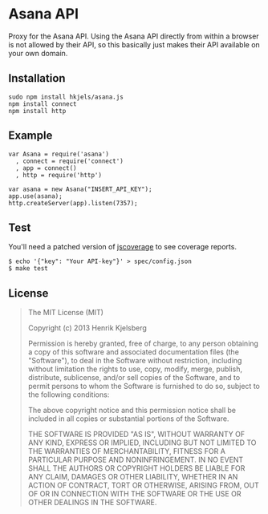 
Asana API
=========

Proxy for the Asana API. Using the Asana API directly from within a browser
is not allowed by their API, so this basically just makes their API
available on your own domain.

Installation
------------
```
sudo npm install hkjels/asana.js
npm install connect
npm install http
```

Example
-------
```
var Asana = require('asana')
  , connect = require('connect')
  , app = connect()
  , http = require('http')

var asana = new Asana("INSERT_API_KEY");
app.use(asana);
http.createServer(app).listen(7357);
```

Test
----

You'll need a patched version of [jscoverage](https://github.com/visionmedia/node-jscoverage)
to see coverage reports.

    $ echo '{"key": "Your API-key"}' > spec/config.json
    $ make test


License
-------

> The MIT License (MIT)
>
> Copyright (c) 2013 Henrik Kjelsberg
>
> Permission is hereby granted, free of charge, to any person obtaining a copy of
> this software and associated documentation files (the "Software"), to deal in
> the Software without restriction, including without limitation the rights to
> use, copy, modify, merge, publish, distribute, sublicense, and/or sell copies of
> the Software, and to permit persons to whom the Software is furnished to do so,
> subject to the following conditions:
>
> The above copyright notice and this permission notice shall be included in all
> copies or substantial portions of the Software.
>
> THE SOFTWARE IS PROVIDED "AS IS", WITHOUT WARRANTY OF ANY KIND, EXPRESS OR
> IMPLIED, INCLUDING BUT NOT LIMITED TO THE WARRANTIES OF MERCHANTABILITY, FITNESS
> FOR A PARTICULAR PURPOSE AND NONINFRINGEMENT. IN NO EVENT SHALL THE AUTHORS OR
> COPYRIGHT HOLDERS BE LIABLE FOR ANY CLAIM, DAMAGES OR OTHER LIABILITY, WHETHER
> IN AN ACTION OF CONTRACT, TORT OR OTHERWISE, ARISING FROM, OUT OF OR IN
> CONNECTION WITH THE SOFTWARE OR THE USE OR OTHER DEALINGS IN THE SOFTWARE.

